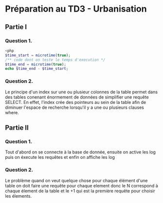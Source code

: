 # Préparation au TD3 - Urbanisation
## Partie I
### Question 1.
```php
<php
$time_start = microtime(true);
/** code dont on teste le temps d'execution */
$time_end = microtime(true);
echo $time_end - $time_start;
```
### Question 2.
Le principe d'un index sur une ou plusieur colonnes de la table permet dans des tables conenant énormement de données de simplifier une requête SELECT. En effet, l'index crée des pointeurs au sein de la table afin de diminuer l'espace de recherche lorsqu'il y a une ou plusieurs clauses where.

## Partie II
### Question 1.
Tout d'abord on se connecte à la base de donnée, ensuite on active les log puis on éxecute les requêtes et enfin on affiche les log 

### Question 2.
Le problème quand on veut quelque chose pour chaque élément d'une table on doit faire une requête pour chaque element donc le N correspond à chaque élement de la table et le +1 qui est la première requête pour choisir les élements.